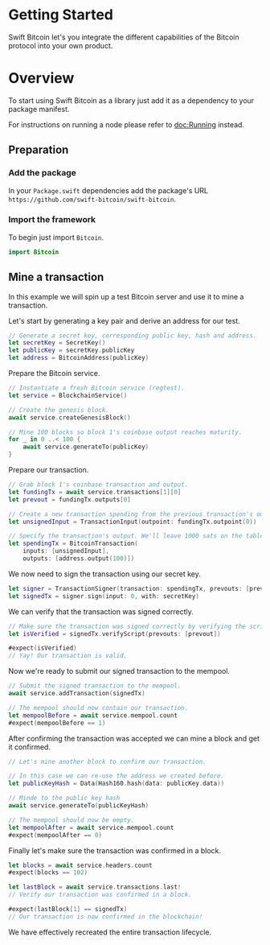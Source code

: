 # Getting Started

Swift Bitcoin let's you integrate the different capabilities of the Bitcoin protocol into your own product.

# Overview

To start using Swift Bitcoin as a library just add it as a dependency to your package manifest.

For instructions on running a node please refer to <doc:Running> instead.

## Preparation

### Add the package

In your `Package.swift` dependencies add the package's URL `https://github.com/swift-bitcoin/swift-bitcoin`.

### Import the framework

To begin just import `Bitcoin`.

```swift
import Bitcoin
```

## Mine a transaction

In this example we will spin up a test Bitcoin server and use it to mine a transaction.

Let's start by generating a key pair and derive an address for our test.

```swift
// Generate a secret key, corresponding public key, hash and address.
let secretKey = SecretKey()
let publicKey = secretKey.publicKey
let address = BitcoinAddress(publicKey)
```

Prepare the Bitcoin service.

```swift
// Instantiate a fresh Bitcoin service (regtest).
let service = BlockchainService()

// Create the genesis block.
await service.createGenesisBlock()

// Mine 100 blocks so block 1's coinbase output reaches maturity.
for _ in 0 ..< 100 {
    await service.generateTo(publicKey)
}
```

Prepare our transaction.

```swift
// Grab block 1's coinbase transaction and output.
let fundingTx = await service.transactions[1][0]
let prevout = fundingTx.outputs[0]

// Create a new transaction spending from the previous transaction's outpoint.
let unsignedInput = TransactionInput(outpoint: fundingTx.outpoint(0))

// Specify the transaction's output. We'll leave 1000 sats on the table to tip miners. We'll re-use the origin address for simplicity.
let spendingTx = BitcoinTransaction(
    inputs: [unsignedInput],
    outputs: [address.output(100)])
```

We now need to sign the transaction using our secret key.

```swift
let signer = TransactionSigner(transaction: spendingTx, prevouts: [prevout])
let signedTx = signer.sign(input: 0, with: secretKey)
```

We can verify that the transaction was signed correctly.

```swift
// Make sure the transaction was signed correctly by verifying the scripts.
let isVerified = signedTx.verifyScript(prevouts: [prevout])

#expect(isVerified)
// Yay! Our transaction is valid.
```

Now we're ready to submit our signed transaction to the mempool.

```swift
// Submit the signed transaction to the mempool.
await service.addTransaction(signedTx)

// The mempool should now contain our transaction.
let mempoolBefore = await service.mempool.count
#expect(mempoolBefore == 1)
```

After confirming the transaction was accepted we can mine a block and get it confirmed.

```swift
// Let's mine another block to confirm our transaction.

// In this case we can re-use the address we created before.
let publicKeyHash = Data(Hash160.hash(data: publicKey.data))

// Minde to the public key hash
await service.generateTo(publicKeyHash)

// The mempool should now be empty.
let mempoolAfter = await service.mempool.count
#expect(mempoolAfter == 0)
```

Finally let's make sure the transaction was confirmed in a block.

```swift
let blocks = await service.headers.count
#expect(blocks == 102)

let lastBlock = await service.transactions.last!
// Verify our transaction was confirmed in a block.

#expect(lastBlock[1] == signedTx)
// Our transaction is now confirmed in the blockchain!
```

We have effectively recreated the entire transaction lifecycle.

